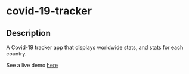 # covid-19-tracker

## Description

A Covid-19 tracker app that displays worldwide stats, and stats for each country.

See a live demo [here](https://main.d3tcy20w66t5z5.amplifyapp.com/)
